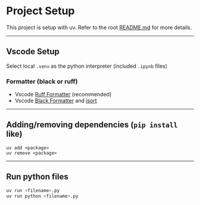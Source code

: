 # Project Setup

This project is setup with uv.
Refer to the root [README.md](../README.md) for more details.

---
## Vscode Setup
Select local `.venv` as the python interpreter (included `.ipynb` files)

### Formatter (black or ruff)
- Vscode [Ruff Formatter](https://marketplace.visualstudio.com/items?itemName=charliermarsh.ruff) (recommended)
- Vscode [Black Formatter](https://marketplace.visualstudio.com/items?itemName=ms-python.black-formatter) and [isort](https://marketplace.visualstudio.com/items?itemName=ms-python.isort)
---

## Adding/removing dependencies (`pip install` like)
```
uv add <package>
uv remove <package>
```

---

## Run python files
```bash
uv run <filename>.py
uv run python <filename>.py
```